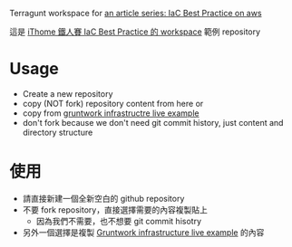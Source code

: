 
Terragunt workspace for [an article series: IaC Best Practice on aws](https://ithelp.ithome.com.tw/articles/10290931)

這是 [iThome 鐵人賽 IaC Best Practice 的 workspace](https://ithelp.ithome.com.tw/articles/10290931) 範例 repository

# Usage

- Create a new repository
- copy (NOT fork) repository content from here or
- copy from [gruntwork infrastructre live example](https://github.com/gruntwork-io/terragrunt-infrastructure-live-example)
- don't fork because we don't need git commit history, just content and directory structure

# 使用

- 請直接新建一個全新空白的 github repository
- 不要 fork repository，直接選擇需要的內容複製貼上
  -  因為我們不需要，也不想要 git commit hisotry
- 另外一個選擇是複製 [Gruntwork infrastructure live example](https://github.com/gruntwork-io/terragrunt-infrastructure-live-example) 的內容
